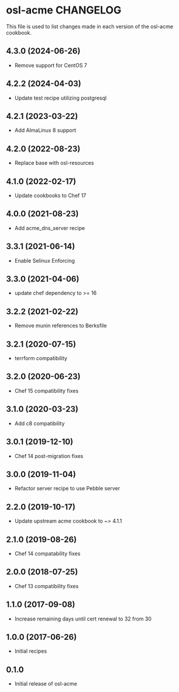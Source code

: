 osl-acme CHANGELOG
==================
This file is used to list changes made in each version of the
osl-acme cookbook.

4.3.0 (2024-06-26)
------------------
- Remove support for CentOS 7

4.2.2 (2024-04-03)
------------------
- Update test recipe utilizing postgresql

4.2.1 (2023-03-22)
------------------
- Add AlmaLinux 8 support

4.2.0 (2022-08-23)
------------------
- Replace base with osl-resources

4.1.0 (2022-02-17)
------------------
- Update cookbooks to Chef 17

4.0.0 (2021-08-23)
------------------
- Add acme_dns_server recipe

3.3.1 (2021-06-14)
------------------
- Enable Selinux Enforcing

3.3.0 (2021-04-06)
------------------
- update chef dependency to >= 16

3.2.2 (2021-02-22)
------------------
- Remove munin references to Berksfile

3.2.1 (2020-07-15)
------------------
- terrform compatibility

3.2.0 (2020-06-23)
------------------
- Chef 15 compatibility fixes

3.1.0 (2020-03-23)
------------------
- Add c8 compatibility 

3.0.1 (2019-12-10)
------------------
- Chef 14 post-migration fixes

3.0.0 (2019-11-04)
------------------
- Refactor server recipe to use Pebble server

2.2.0 (2019-10-17)
------------------
- Update upstream acme cookbook to ~> 4.1.1

2.1.0 (2019-08-26)
------------------
- Chef 14 compatability fixes

2.0.0 (2018-07-25)
------------------
- Chef 13 compatibility fixes

1.1.0 (2017-09-08)
------------------
- Increase remaining days until cert renewal to 32 from 30

1.0.0 (2017-06-26)
------------------
- Initial recipes

0.1.0
-----
- Initial release of osl-acme

